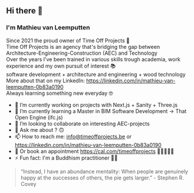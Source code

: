 ## Hi there 👋
### I'm Mathieu van Leemputten

Since 2021 the proud owner of Time Off Projects 🚀 <br>
Time Off Projects is an agency that's bridging the gap between Architecture-Engineering-Construction (AEC) and Technology <br>
Over the years I've been trained in various skills trough academia, work experience and my own pursuit of interest 📚 <br>
software development + architecture and engineering + wood technology <br>
More about that on my LinkedIn: <https://linkedin.com/in/mathieu-van-leemputten-0b83a0190> <br>
Always learning something new everyday 🤓


- 🔭 I’m currently working on projects with Next.js + Sanity + Three.js
- 🌱 I’m currently learning a Master in BIM Software Development -> That Open Engine (ifc.js)
- 🤝 I’m looking to collaborate on interesting AEC-projects
- 💬 Ask me about ? 🙃
- 📫 How to reach me: info@timeoffprojects.be or <https://linkedin.com/in/mathieu-van-leemputten-0b83a0190>
- 📆 Or book an appointment <https://cal.com/timeoffprojects> 👩‍💼🧑‍💼🏢
- ⚡ Fun fact: I'm a Buddhism practitioner 🧘‍♂️

> “Instead, I have an abundance mentality: When people are genuinely happy at the successes of others, the pie gets larger.” - Stephen R. Covey
